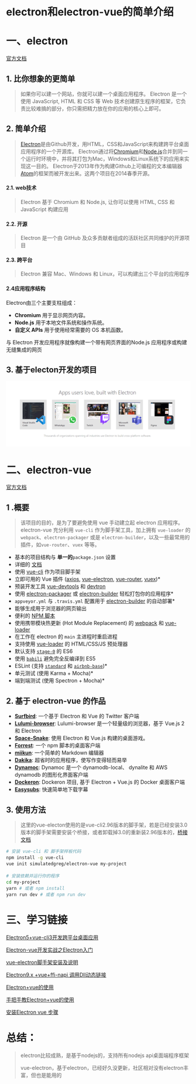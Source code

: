 # electron和electron-vue的简单介绍

# 一、electron

[官方文档](https://www.electronjs.org/)

## 1. 比你想象的更简单

> 如果你可以建一个网站，你就可以建一个桌面应用程序。 Electron 是一个使用 JavaScript, HTML 和 CSS 等 Web 技术创建原生程序的框架，它负责比较难搞的部分，你只需把精力放在你的应用的核心上即可。

## 2. 简单介绍

> [Electron](https://link.zhihu.com/?target=https%3A//electronjs.org/)是由Github开发，用HTML，CSS和JavaScript来构建跨平台桌面应用程序的一个开源库。 Electron通过将[Chromium](https://link.zhihu.com/?target=https%3A//www.chromium.org/Home)和[Node.js](https://link.zhihu.com/?target=https%3A//nodejs.org/)合并到同一个运行时环境中，并将其打包为Mac，Windows和Linux系统下的应用来实现这一目的。
> Electron于2013年作为构建Github上可编程的文本编辑器[Atom](https://link.zhihu.com/?target=https%3A//atom.io/)的框架而被开发出来。这两个项目在2014春季开源。

#### 2.1. web技术

> Electron 基于 Chromium 和 Node.js, 让你可以使用 HTML, CSS 和 JavaScript 构建应用

#### 2.2. 开源

> Electron 是一个由 GitHub 及众多贡献者组成的活跃社区共同维护的开源项目

#### 2.3. 跨平台

> Electron 兼容 Mac、Windows 和 Linux，可以构建出三个平台的应用程序

#### 2.4应用程序结构

Electron由三个主要支柱组成：

- **Chromium** 用于显示网页内容。
- **Node.js** 用于本地文件系统和操作系统。
- **自定义 APIs** 用于使用经常需要的 OS 本机函数。

与 Electron 开发应用程序就像构建一个带有网页界面的Node.js 应用程序或构建无缝集成的网页

## 3. 基于electon开发的项目

![image-20201126102740035](./img/image-20201126102740035.png)

# 二、electron-vue

[官方文档](https://electron.org.cn/vue/index.html)

## 1 .概要

> 该项目的目的，是为了要避免使用 vue 手动建立起 electron 应用程序。electron-vue 充分利用 `vue-cli` 作为脚手架工具，加上拥有 `vue-loader` 的 `webpack`、`electron-packager` 或是 `electron-builder`，以及一些最常用的插件，如`vue-router`、`vuex` 等等。

- 基本的项目结构与 **单一的**`package.json` 设置
- 详细的 [文档](https://electron.org.cn/vue/index.html)
- 使用 [vue-cli](https://github.com/vuejs/vue-cli) 作为项目脚手架
- 立即可用的 Vue 插件 ([axios](https://github.com/mzabriskie/axios), [vue-electron](https://github.com/SimulatedGREG/vue-electron), [vue-router](https://github.com/vuejs/vue-router), [vuex](https://github.com/vuejs/vuex))*
- 预装开发工具 [vue-devtools](https://github.com/vuejs/vue-devtools) 和 [devtron](https://github.com/electron/devtron)
- 使用 [electron-packager](https://npm.js.cn/package/electron-packager) 或 [electron-builder](https://github.com/electron-userland/electron-builder) 轻松打包你的应用程序*
- `appveyor.yml` 与 `.travis.yml` 配置用于 [electron-builder](https://github.com/electron-userland/electron-builder) 的自动部署*
- 能够生成用于浏览器的网页输出
- 便利的 [NPM 脚本](https://electron.org.cn/vue/npm_scripts.html)
- 使用携带模块热更新 (Hot Module Replacement) 的 [webpack](https://npm.js.cn/package/webpack) 和 [vue-loader](https://npm.js.cn/package/vue-loader)
- 在工作在 electron 的 `main` 主进程时重启进程
- 支持使用 [vue-loader](https://npm.js.cn/package/vue-loader) 的 HTML/CSS/JS 预处理器
- 默认支持 [`stage-0`](https://babeljs.io/docs/plugins/preset-stage-0/) 的 ES6
- 使用 [`babili`](https://github.com/babel/babili) 避免完全反编译到 ES5
- ESLint (支持 [`standard`](https://github.com/feross/standard) 和 [`airbnb-base`](https://github.com/airbnb/javascript))*
- 单元测试 (使用 Karma + Mocha)*
- 端到端测试 (使用 Spectron + Mocha)*

## 2. 基于 electron-vue 的作品

- [**Surfbird**](https://github.com/surfbirdapp/surfbird): 一个基于 Electron 和 Vue 的 Twitter 客户端
- [**Lulumi-browser**](https://github.com/qazbnm456/lulumi-browser): Lulumi-browser 是一个轻量级的浏览器，基于 Vue.js 2 和 Electron
- [**Space-Snake**](https://github.com/ilyagru/Space-Snake): 使用 Electron 和 Vue.js 构建的桌面游戏。
- [**Forrest**](https://github.com/stefanjudis/forrest): 一个 npm 脚本的桌面客户端
- [**miikun**](https://github.com/hiro0218/miikun): 一个简单的 Markdown 编辑器
- [**Dakika**](https://github.com/Madawar/Dakika): 超省时的应用程序，使写作变得轻而易举
- [**Dynamoc**](https://github.com/ieiayaobb/dynamoc): Dynamoc 是一个 dynamodb-local、 dynalite 和 AWS dynamodb 的图形化界面客户端
- [**Dockeron**](https://github.com/dockeron/dockeron): Dockeron 项目, 基于 Electron + Vue.js 的 Docker 桌面客户端
- [**Easysubs**](https://github.com/matiastucci/easysubs): 快速简单地下载字幕

## 3. 使用方法

> 这里的vue-electon使用的是vue-cli2.96版本的脚手架，若是已经安装3.0版本的脚手架需要安装个桥接，或者卸载掉3.0的重新装2.96版本的，[桥接文档](https://www.jianshu.com/p/8374765ea2d2)

```bash
# 安装 vue-cli 和 脚手架样板代码
npm install -g vue-cli
vue init simulatedgreg/electron-vue my-project

# 安装依赖并运行你的程序
cd my-project
yarn # 或者 npm install
yarn run dev # 或者 npm run dev
```

# 三、学习链接

[Electron5+vue-cli3开发跨平台桌面应用](https://zhuanlan.zhihu.com/p/75764907)

[Electron-vue开发实战之Electron入门](https://segmentfault.com/a/1190000019487488)

[vue-electron脚手架安装及说明](https://www.jianshu.com/p/7f64daa9264c)

[Electron9.x +vue+ffi-napi 调用Dll动态链接](https://blog.csdn.net/weixin_40450855/article/details/109318361)

[Electron+vue的使用](https://www.jianshu.com/p/839362c64bdb)

[手把手教Electron+vue的使用](https://www.cnblogs.com/jiangxifanzhouyudu/p/9517651.html)

[安装Electron vue 步骤](https://blog.csdn.net/weixin_45844542/article/details/109382632)

# 总结：

> electron比较成熟，是基于nodejs的，支持所有nodejs api桌面端程序框架
>
> vue-electron，基于electron，已经好久没更新，社区相对没有electron丰富，但也是能用的